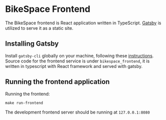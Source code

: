 # BikeSpace Frontend

The BikeSpace frontend is React application written in TypeScript. [Gatsby](https://www.gatsbyjs.com/docs/) is utilized to serve it as a static site.

## Installing Gatsby
Install `gatsby-cli` globally on your machine, following these [instructions](https://www.gatsbyjs.com/docs/tutorial/part-0/#gatsby-cli).
Source code for the frontend service is under `bikespace_frontend`, it is written in typescript with React framework and served with gatsby.

## Running the frontend application
Running the frontend:
```shell
make run-frontend
```

The development frontend server should be running at `127.0.0.1:8080`